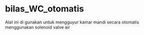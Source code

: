 # bilas_WC_otomatis
Alat ini di gunakan untuk mengguyur kamar mandi secara otomatis menggunakan solenoid valve air
